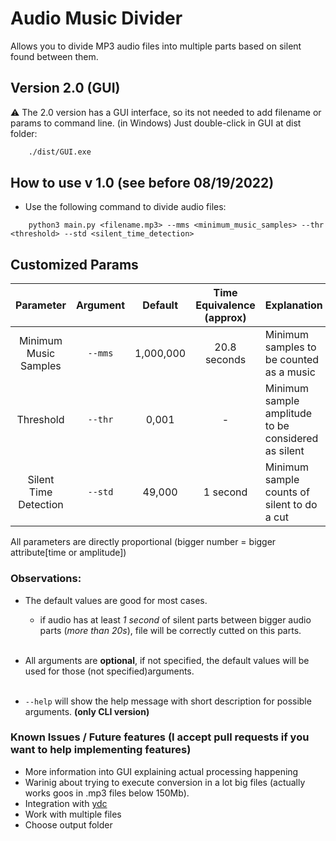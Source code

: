 # Audio Music Divider

Allows you to divide MP3 audio files into multiple parts based on silent found between them.

## Version 2.0 (GUI)

⚠ The 2.0 version has a GUI interface, so its not needed to add filename or params to command line. (in Windows) Just double-click in GUI at dist folder:
```bash
    ./dist/GUI.exe
```

## How to use v 1.0 (see before 08/19/2022)

- Use the following command to divide audio files:

```
    python3 main.py <filename.mp3> --mms <minimum_music_samples> --thr <threshold> --std <silent_time_detection>
```
## Customized Params

| Parameter             | Argument |    Default       | Time Equivalence (approx)  |Explanation |
|:---------------------:|:--------:|:----------------:|:-----------------:|:------------|
| Minimum Music Samples | ``--mms``    |    1,000,000 |  20.8 seconds     | Minimum samples to be counted as a music  |
| Threshold             | ``--thr``    |     0,001    |     -             | Minimum sample amplitude to be considered as silent |
| Silent Time Detection | ``--std``    |     49,000   |   1 second        | Minimum sample counts of silent to do a cut  |

All parameters are directly proportional (bigger number =  bigger attribute[time or amplitude])

### Observations: 
- The default values are good for most cases.
    - if audio has at least _1 second_ of silent parts between bigger audio parts (_more than 20s_), file will be correctly cutted on this parts.
    </br></br>
- All arguments are **optional**, if not specified, the default values will be used for those (not specified)arguments.
</br></br>

- ``--help`` will show the help message with short description for possible arguments. **(only CLI version)**

### Known Issues / Future features (I accept pull requests if you want to help implementing features)
- More information into GUI explaining actual processing happening
- Warinig about trying to execute conversion in a lot big files (actually works goos in .mp3 files below 150Mb).
- Integration with [ydc](https://github.com/vilelalabs/ydc)
- Work with multiple files
- Choose output folder
